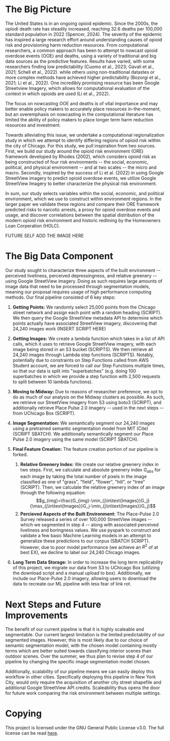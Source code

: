 # The Big Picture

The United States is in an ongoing opioid epidemic. Since the 2000s, the opiodi death rate has steadily increased, reaching 32.6 deaths per 100,000 standard population in 2022 (Spencer, 2024). The severity of the epidemic has inspired a large research effort around understanding causes of opioid risk and provisioning harm reduction resources. From computational researchers, a common approach has been to attempt to nowcast opioid overdose events (OOE) and deaths, using a variety of traditional and big data sources as the predictive features. Results have varied, with some researchers finding low predictability (Cuomo et al., 2023; Gavali et al., 2021; Schell et al., 2022). while others using non-traditional datastes or more complex methods have achieved higher predictability (Bozorgi et al., 2021; Li et al., 2022). One incredibly promising resource has been Google Streetview Imagery, which allows for computational evaluation of the context in which opioids are used (Li et al., 2022).

The focus on nowcasting OOE and deaths is of vital importance and may better enable policy makers to accurately place resources in-the-moment, but an overemphasis on nowcasting in the computational literature has limited the ability of policy makers to place longer term harm reduction resources and investment. 

Towards alleviating this issue, we undertake a computational regionalization study in which we attempt to identify differing regions of opioid risk within the city of Chicago. For this study, we pull inspiration from two sources. First, we build our study around the opioid risk environment (ORE) framework developed by Rhodes (2002), which considers opioid risk as being constructed of four risk environments -- the social, economic, political, and physical environment -- and at two scales -- the micro and macro. Secondly, inspired by the success of Li et al. (2022) in using Google StreetView imagery to predict opioid overdose events, we utilize Google StreetView Imagery to better characterize the physical risk environment. 

In sum, our study selects variables within the social, economic, and political environment, which we use to construct within environment regions. In the larger paper we validate these regions and compare their ORE framework predicted risks to narcotic arrests, a proxy for opioid overdose events and usage, and discover correlations between the spatial distribution of the modern opioid risk environment and historic redlining by the Homeowners Loan Corperation (HOLC). 

FUTURE SELF ADD THE IMAGE HERE

# The Big Data Component 

Our study sought to characterize three aspects of the built environment -- perceived liveliness, perceived depressingness, and relative greenery -- using Google StreetView imagery. Doing as such requires large amounts of image data that need to be processed through segmentation models, meaning our proposal requires usage of high performance computing methods. Our final pipeline consisted of 6 key steps:

1. **Getting Points:** We randomly select 25,000 points from the Chicago street network and assign each point with a random heading (SCRIPT). We then query the Google StreetView metadata API to determine which points actually have associated StreetView imagery, discovering that 24,240 images work (INSERT SCRIPT HERE)

2. **Getting Images:** We create a lambda function which takes in a list of API calls, which it uses to retrieve Google StreetView imagery, with each image being stored in an S3 bucket (SCRIPTS). We then retrieve all 24,240 images through Lambda step functions (SCRIPTS). Notably, potentially due to constraints on Step Functions called from AWS Student account, we are forced to call our Step Functions multiple times, so that our data is split into "superbatches" (e.g. doing 100 superbatches in which we provide a step function with 2,500 requests to split between 10 lambda functions).

3. **Moving to Midway:** Due to reasons of researcher preference, we opt to do as much of our analysis on the Midway clusters as possible. As such, we retrieve our StreetView imagery from S3 using boto3 (SCRIPT), and additionally retrieve Place Pulse 2.0 imagery -- used in the next steps -- from UChicago Box (SCRIPT).

4. **Image Segmentation:** We semantically segment our 24,240 images using a pretrained semantic segmentation model from MIT (Cite) (SCRIPT SBATCH). We additionally semantically segment our Place Pulse 2.0 imagery using the same model (SCRIPT SBATCH).

5. **Final Feature Creation:** The feature creation portion of our pipeline is forked.
    1. **Relative Greenery Index:** We create our relative greenery index in two steps. First, we calculate and absolute greenery index $G_{abs}$ for each image by taking the total number of pixels in the image classified as one of "grass", "field", "flower", "hill", or "tree" (SCRIPT). Then, we calculate the relative greenery index of an image through the following equation:
    $$g_{img}=\frac{G_{img}-\min_{j\in\text{Images}}G_j}{\max_{j\in\text{Images}}G_j-\min_{j\in\text{Images}}G_j}$$
    2. **Percieved Aspects of the Built Environment:** The Place-Pulse 2.0 Survey released a series of over 100,000 StreetView images -- which we segmented in step 4 -- along with associated perceived liveliness and boringness values. We use pyspark to construct and validate a few basic Machine Learning models in an attempt to generalize these predictions to our corpus (SBATCH SCRIPT). However, due to poor model performance (we achieve an $R^2$ of at best EX), we decline to label our 24,240 Chicago images.

6. **Long Term Data Storage:** In order to increase the long term replicability of this project, we migrate our data from S3 to UChicago Box (utilizing the download script and a manual upload to box). Additionally, we include our Place-Pulse 2.0 imagery, allowing users to download the data to recreate our ML pipeline with less fear of link rot.

# Next Steps and Future Improvements

The benefit of our current pipeline is that it is highly scaleable and segmentable. Our current largest limitation is the limited predictability of our segmented images. However, this is most likely due to our choice of semantic segmentation model, with the chosen model containing mostly terms which are better suited towards classifying interior scenes than outdoor scenes. Over the summer, we thus plan to revise step 4 of our pipeline by changing the specific image segmentation model chosen. 

Additionally, scalability of our pipeline means we can easily deploy this workflow in other cities. Specifically deploying this pipeline in New York City, would only require the acquisition of another city street shapefile and additional Google StreetView API credits. Scaleability thus opens the door for future work comparing the risk environment between multiple settings.

# Copying

This project is licensed under the GNU General Public License v3.0. The full license can be read [here](COPYING).